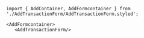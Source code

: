     import { AddContainer, AddFormcontainer } from './AddTransactionForm/AddTransactionForm.styled';

    <AddFormcontainer>
       <AddTransactionForm/>

   </AddFormcontainer>
